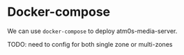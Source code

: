# Docker-compose

We can use `docker-compose` to deploy atm0s-media-server.

TODO: need to config for both single zone or multi-zones
